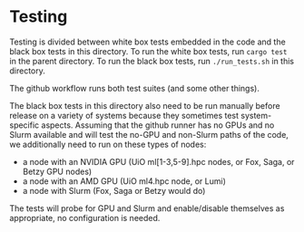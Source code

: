 # Testing

Testing is divided between white box tests embedded in the code and the black box tests in this
directory.  To run the white box tests, run `cargo test` in the parent directory.  To run the black
box tests, run `./run_tests.sh` in this directory.

The github workflow runs both test suites (and some other things).

The black box tests in this directory also need to be run manually before release on a variety of
systems because they sometimes test system-specific aspects.  Assuming that the github runner has no
GPUs and no Slurm available and will test the no-GPU and non-Slurm paths of the code, we
additionally need to run on these types of nodes:

- a node with an NVIDIA GPU (UiO ml[1-3,5-9].hpc nodes, or Fox, Saga, or Betzy GPU nodes)
- a node with an AMD GPU (UiO ml4.hpc node, or Lumi)
- a node with Slurm (Fox, Saga or Betzy would do)

The tests will probe for GPU and Slurm and enable/disable themselves as appropriate, no
configuration is needed.
